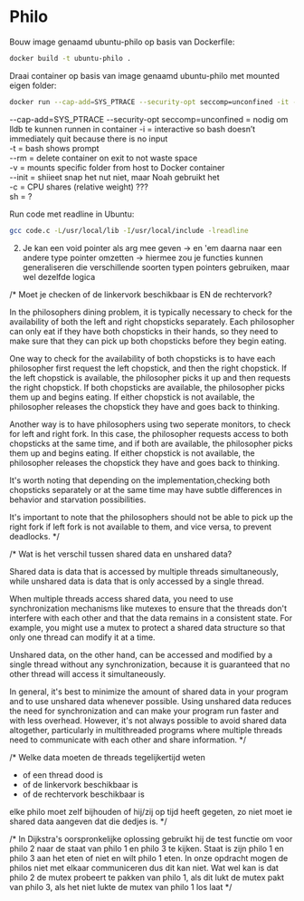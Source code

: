 # Philo

Bouw image genaamd ubuntu-philo op basis van Dockerfile:
```bash
docker build -t ubuntu-philo .
```

Draai container op basis van image genaamd  ubuntu-philo met mounted eigen folder:
```bash
docker run --cap-add=SYS_PTRACE --security-opt seccomp=unconfined -it --rm --init -v "$PWD:/pwd"  ubuntu-philo sh -c "cd /pwd; bash"
```
--cap-add=SYS_PTRACE --security-opt seccomp=unconfined = nodig om lldb te kunnen runnen in container
-i = interactive so bash doesn’t immediately quit because there is no input\
-t = bash shows prompt\
--rm = delete container on exit to not waste space\
-v = mounts specific folder from host to Docker container\
--init = shiieet snap het nut niet, maar Noah gebruikt het\
-c = CPU shares (relative weight) ???\
sh = ?

Run code met readline in Ubuntu:
```bash
gcc code.c -L/usr/local/lib -I/usr/local/include -lreadline
```

2. Je kan een void pointer als arg mee geven -> en 'em daarna naar een andere type pointer omzetten -> hiermee zou je functies kunnen generaliseren die verschillende soorten typen pointers gebruiken, maar wel dezelfde logica

/*
Moet je checken of de linkervork beschikbaar is EN de rechtervork?

In the philosophers dining problem, it is typically necessary to check for the availability of both the left and right chopsticks separately.
Each philosopher can only eat if they have both chopsticks in their hands, so they need to make sure that they can pick up both chopsticks before they begin eating.

One way to check for the availability of both chopsticks is to have each philosopher first request the left chopstick, and then the right chopstick.
If the left chopstick is available, the philosopher picks it up and then requests the right chopstick. If both chopsticks are available, the philosopher picks them up and begins eating. 
If either chopstick is not available, the philosopher releases the chopstick they have and goes back to thinking.

Another way is to have philosophers using two seperate monitors, to check for left and right fork.
In this case, the philosopher requests access to both chopsticks at the same time, and if both are available, the philosopher picks them up and begins eating.
If either chopstick is not available, the philosopher releases the chopstick they have and goes back to thinking.

It's worth noting that depending on the implementation,checking both chopsticks separately or at the same time may have subtle differences in behavior and starvation possibilities.

It's important to note that the philosophers should not be able to pick up the right fork if left fork is not available to them, and vice versa, to prevent deadlocks.
*/

/*
Wat is het verschil tussen shared data en unshared data?

Shared data is data that is accessed by multiple threads simultaneously, while unshared data is data that is only accessed by a single thread.

When multiple threads access shared data, you need to use synchronization mechanisms like mutexes to ensure that the threads don't interfere with each other and that the data remains in a consistent state.
For example, you might use a mutex to protect a shared data structure so that only one thread can modify it at a time.

Unshared data, on the other hand, can be accessed and modified by a single thread without any synchronization, because it is guaranteed that no other thread will access it simultaneously.

In general, it's best to minimize the amount of shared data in your program and to use unshared data whenever possible.
Using unshared data reduces the need for synchronization and can make your program run faster and with less overhead.
However, it's not always possible to avoid shared data altogether, particularly in multithreaded programs where multiple threads need to communicate with each other and share information.
*/

/*
Welke data moeten de threads tegelijkertijd weten
- of een thread dood is
- of de linkervork beschikbaar is
- of de rechtervork beschikbaar is

elke philo moet zelf bijhouden of hij/zij op tijd heeft gegeten, zo niet moet ie shared data aangeven dat die dedjes is.
*/

/*
In Dijkstra's oorspronkelijke oplossing gebruikt hij de test functie om voor philo 2 naar de staat van philo 1 en philo 3 te kijken. Staat is zijn philo 1 en philo 3 aan het eten of niet en wilt philo 1 eten.
In onze opdracht mogen de philos niet met elkaar communiceren dus dit kan niet. Wat wel kan is dat philo 2 de mutex probeert te pakken van philo 1, als dit lukt de mutex pakt van philo 3,
als het niet lukte de mutex van philo 1 los laat
*/